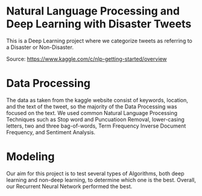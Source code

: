 # Natural Language Processing and Deep Learning with Disaster Tweets

This is a Deep Learning project where we categorize tweets as referring to a Disaster or Non-Disaster. 

Source: https://www.kaggle.com/c/nlp-getting-started/overview

# Data Processing

The data as taken from the kaggle website consist of keywords, location, and the text of the tweet, so the majority of the Data Processing was focused on the text. We used common Natural Language Processing Techniques such as Stop word and Puncuatioon Removal, lower-casing letters, two and three bag-of-words, Term Frequency Inverse Document Frequency, and Sentiment Analysis. 

# Modeling

Our aim for this project is to test several types of Algorithms, both deep learning and non-deep learning, to determine which one is the best. Overall, our Recurrent Neural Network performed the best.
